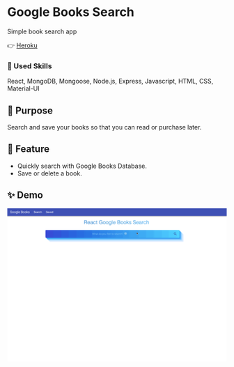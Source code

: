 # Google Books Search

Simple book search app

👉 [Heroku](https://react-google-books-emily.herokuapp.com/)

### 💎 Used Skills

React, MongoDB, Mongoose, Node.js, Express, Javascript, HTML, CSS, Material-UI

## 🎯 Purpose

Search and save your books so that you can read or purchase later.

## 🔑 Feature

- Quickly search with Google Books Database.
- Save or delete a book.

## ✨ Demo

![screenshot](/demo2.gif)
